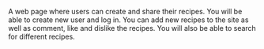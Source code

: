 A web page where users can create and share their recipes. You will be able to create new user and log in. You can add new recipes to the site as well as comment, like and dislike the recipes. You will also be able to search for different recipes.
